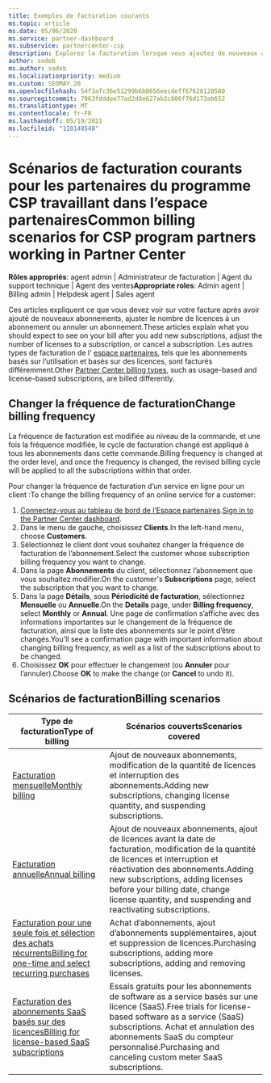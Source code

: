 ```yaml
---
title: Exemples de facturation courants
ms.topic: article
ms.date: 05/06/2020
ms.service: partner-dashboard
ms.subservice: partnercenter-csp
description: Explorez la facturation lorsque vous ajoutez de nouveaux abonnements, ajustez la quantité de licences ou annulez un abonnement. Découvrez les différences entre les abonnements basés sur l’utilisation et les licences.
author: sodeb
ms.author: sodeb
ms.localizationpriority: medium
ms.custom: SEOMAY.20
ms.openlocfilehash: 54f3afc36e51299b6b8656eecdeff67628128580
ms.sourcegitcommit: 7063fdddee77ad2d8e627ab3c806f76d173ab652
ms.translationtype: MT
ms.contentlocale: fr-FR
ms.lasthandoff: 05/19/2021
ms.locfileid: "110148548"
---
```

# <a name="common-billing-scenarios-for-csp-program-partners-working-in-partner-center"></a><span data-ttu-id="b1409-104">Scénarios de facturation courants pour les partenaires du programme CSP travaillant dans l’espace partenaires</span><span class="sxs-lookup"><span data-stu-id="b1409-104">Common billing scenarios for CSP program partners working in Partner Center</span></span>

<span data-ttu-id="b1409-105">**Rôles appropriés**: agent admin | Administrateur de facturation | Agent du support technique | Agent des ventes</span><span class="sxs-lookup"><span data-stu-id="b1409-105">**Appropriate roles**: Admin agent | Billing admin | Helpdesk agent | Sales agent</span></span>

<span data-ttu-id="b1409-106">Ces articles expliquent ce que vous devez voir sur votre facture après avoir ajouté de nouveaux abonnements, ajuster le nombre de licences à un abonnement ou annuler un abonnement.</span><span class="sxs-lookup"><span data-stu-id="b1409-106">These articles explain what you should expect to see on your bill after you add new subscriptions, adjust the number of licenses to a subscription, or cancel a subscription.</span></span> <span data-ttu-id="b1409-107">Les autres types de facturation de l' [espace partenaires](./billing-basics.md), tels que les abonnements basés sur l’utilisation et basés sur des licences, sont facturés différemment.</span><span class="sxs-lookup"><span data-stu-id="b1409-107">Other [Partner Center billing types](./billing-basics.md), such as usage-based and license-based subscriptions, are billed differently.</span></span>


## <a name="change-billing-frequency"></a><span data-ttu-id="b1409-108">Changer la fréquence de facturation</span><span class="sxs-lookup"><span data-stu-id="b1409-108">Change billing frequency</span></span>

<span data-ttu-id="b1409-109">La fréquence de facturation est modifiée au niveau de la commande, et une fois la fréquence modifiée, le cycle de facturation changé est appliqué à tous les abonnements dans cette commande.</span><span class="sxs-lookup"><span data-stu-id="b1409-109">Billing frequency is changed at the order level, and once the frequency is changed, the revised billing cycle will be applied to all the subscriptions within that order.</span></span> 

<span data-ttu-id="b1409-110">Pour changer la fréquence de facturation d’un service en ligne pour un client :</span><span class="sxs-lookup"><span data-stu-id="b1409-110">To change the billing frequency of an online service for a customer:</span></span>

1. <span data-ttu-id="b1409-111">[Connectez-vous au tableau de bord de l’Espace partenaires](https://partner.microsoft.com/dashboard/home).</span><span class="sxs-lookup"><span data-stu-id="b1409-111">[Sign in to the Partner Center dashboard](https://partner.microsoft.com/dashboard/home).</span></span>
2. <span data-ttu-id="b1409-112">Dans le menu de gauche, choisissez **Clients**.</span><span class="sxs-lookup"><span data-stu-id="b1409-112">In the left-hand menu, choose **Customers**.</span></span>
3. <span data-ttu-id="b1409-113">Sélectionnez le client dont vous souhaitez changer la fréquence de facturation de l’abonnement.</span><span class="sxs-lookup"><span data-stu-id="b1409-113">Select the customer whose subscription billing frequency you want to change.</span></span>
4. <span data-ttu-id="b1409-114">Dans la page **Abonnements** du client, sélectionnez l’abonnement que vous souhaitez modifier.</span><span class="sxs-lookup"><span data-stu-id="b1409-114">On the customer's **Subscriptions** page, select the subscription that you want to change.</span></span>
5. <span data-ttu-id="b1409-115">Dans la page **Détails**, sous **Périodicité de facturation**, sélectionnez **Mensuelle** ou **Annuelle**.</span><span class="sxs-lookup"><span data-stu-id="b1409-115">On the **Details** page, under **Billing frequency**, select **Monthly** or **Annual**.</span></span> <span data-ttu-id="b1409-116">Une page de confirmation s’affiche avec des informations importantes sur le changement de la fréquence de facturation, ainsi que la liste des abonnements sur le point d’être changés.</span><span class="sxs-lookup"><span data-stu-id="b1409-116">You'll see a confirmation page with important information about changing billing frequency, as well as a list of the subscriptions about to be changed.</span></span>
6. <span data-ttu-id="b1409-117">Choisissez **OK** pour effectuer le changement (ou **Annuler** pour l’annuler).</span><span class="sxs-lookup"><span data-stu-id="b1409-117">Choose **OK** to make the change (or **Cancel** to undo it).</span></span>

## <a name="billing-scenarios"></a><span data-ttu-id="b1409-118">Scénarios de facturation</span><span class="sxs-lookup"><span data-stu-id="b1409-118">Billing scenarios</span></span>

| <span data-ttu-id="b1409-119">Type de facturation</span><span class="sxs-lookup"><span data-stu-id="b1409-119">Type of billing</span></span> | <span data-ttu-id="b1409-120">Scénarios couverts</span><span class="sxs-lookup"><span data-stu-id="b1409-120">Scenarios covered</span></span> |
| --------------- | ----------------- |
| [<span data-ttu-id="b1409-121">Facturation mensuelle</span><span class="sxs-lookup"><span data-stu-id="b1409-121">Monthly billing</span></span>](common-billing-scenarios-monthly.md) | <span data-ttu-id="b1409-122">Ajout de nouveaux abonnements, modification de la quantité de licences et interruption des abonnements.</span><span class="sxs-lookup"><span data-stu-id="b1409-122">Adding new subscriptions, changing license quantity, and suspending subscriptions.</span></span> |
| [<span data-ttu-id="b1409-123">Facturation annuelle</span><span class="sxs-lookup"><span data-stu-id="b1409-123">Annual billing</span></span>](common-billing-scenarios-annual.md) | <span data-ttu-id="b1409-124">Ajout de nouveaux abonnements, ajout de licences avant la date de facturation, modification de la quantité de licences et interruption et réactivation des abonnements.</span><span class="sxs-lookup"><span data-stu-id="b1409-124">Adding new subscriptions, adding licenses before your billing date, change license quantity, and suspending and reactivating subscriptions.</span></span> |
| [<span data-ttu-id="b1409-125">Facturation pour une seule fois et sélection des achats récurrents</span><span class="sxs-lookup"><span data-stu-id="b1409-125">Billing for one-time and select recurring purchases</span></span>](common-billing-scenarios-onetime-recurring.md) | <span data-ttu-id="b1409-126">Achat d’abonnements, ajout d’abonnements supplémentaires, ajout et suppression de licences.</span><span class="sxs-lookup"><span data-stu-id="b1409-126">Purchasing subscriptions, adding more subscriptions, adding and removing licenses.</span></span> |
| [<span data-ttu-id="b1409-127">Facturation des abonnements SaaS basés sur des licences</span><span class="sxs-lookup"><span data-stu-id="b1409-127">Billing for license-based SaaS subscriptions</span></span>](common-billing-scenarios-saas.md) | <span data-ttu-id="b1409-128">Essais gratuits pour les abonnements de software as a service basés sur une licence (SaaS).</span><span class="sxs-lookup"><span data-stu-id="b1409-128">Free trials for license-based software as a service (SaaS) subscriptions.</span></span> <span data-ttu-id="b1409-129">Achat et annulation des abonnements SaaS du compteur personnalisé.</span><span class="sxs-lookup"><span data-stu-id="b1409-129">Purchasing and canceling custom meter SaaS subscriptions.</span></span> |